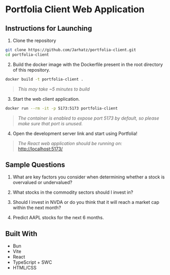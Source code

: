 # Portfolia Client Web Application

## Instructions for Launching

1. Clone the repository
```bash
git clone https://github.com/Jarhatz/portfolia-client.git
cd portfolia-client
```   

2. Build the docker image with the Dockerfile present in the root directory of this repository.
```bash
docker build -t portfolia-client .
```
> _This may take ~5 minutes to build_

3. Start the web client application.
```bash
docker run --rm -it -p 5173:5173 portfolia-client
```
> _The container is enabled to expose port 5173 by default, so please make sure that port is unused._

4. Open the development server link and start using Portfolia!
> _The React web application should be running on:_ [http://localhost:5173/](http://localhost:5173/)

## Sample Questions

1. What are key factors you consider when determining whether a stock is overvalued or undervalued?

2. What stocks in the commodity sectors should I invest in?

3. Should I invest in NVDA or do you think that it will reach a market cap within the next month?

4. Predict AAPL stocks for the next 6 months.

## Built With
- Bun
- Vite
- React
- TypeScript + SWC
- HTML/CSS
